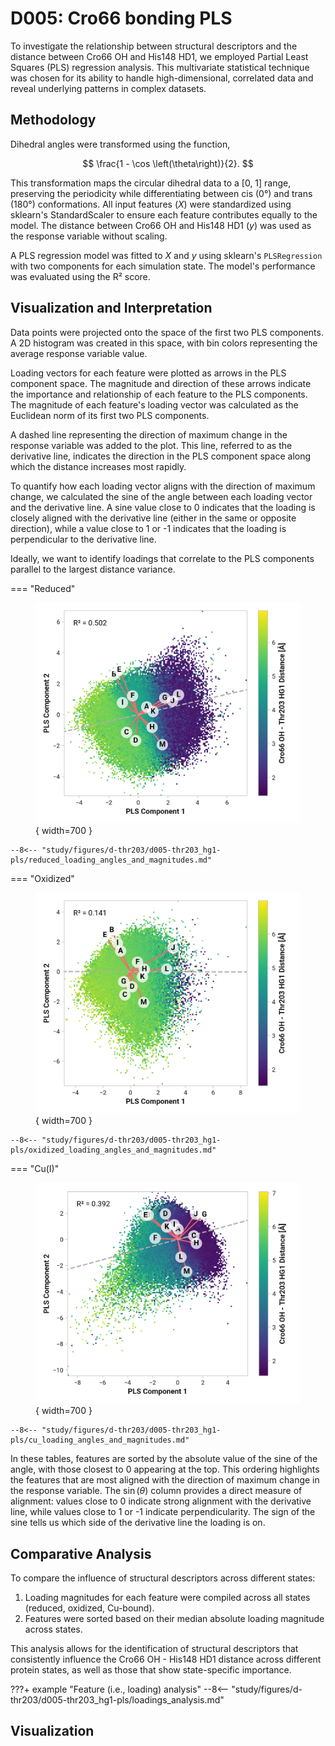 # D005: Cro66 bonding PLS

To investigate the relationship between structural descriptors and the distance between Cro66 OH and His148 HD1, we employed Partial Least Squares (PLS) regression analysis.
This multivariate statistical technique was chosen for its ability to handle high-dimensional, correlated data and reveal underlying patterns in complex datasets.

## Methodology

Dihedral angles were transformed using the function,

$$
\frac{1 - \cos \left(\theta\right)}{2}.
$$

This transformation maps the circular dihedral data to a [0, 1] range, preserving the periodicity while differentiating between cis (0°) and trans (180°) conformations.
All input features ($X$) were standardized using sklearn's StandardScaler to ensure each feature contributes equally to the model.
The distance between Cro66 OH and His148 HD1 ($y$) was used as the response variable without scaling.

A PLS regression model was fitted to $X$ and $y$ using sklearn's `PLSRegression` with two components for each simulation state.
The model's performance was evaluated using the R² score.

## Visualization and Interpretation

Data points were projected onto the space of the first two PLS components.
A 2D histogram was created in this space, with bin colors representing the average response variable value.

Loading vectors for each feature were plotted as arrows in the PLS component space.
The magnitude and direction of these arrows indicate the importance and relationship of each feature to the PLS components.
The magnitude of each feature's loading vector was calculated as the Euclidean norm of its first two PLS components.

A dashed line representing the direction of maximum change in the response variable was added to the plot.
This line, referred to as the derivative line, indicates the direction in the PLS component space along which the distance increases most rapidly.

To quantify how each loading vector aligns with the direction of maximum change, we calculated the sine of the angle between each loading vector and the derivative line.
A sine value close to 0 indicates that the loading is closely aligned with the derivative line (either in the same or opposite direction), while a value close to 1 or -1 indicates that the loading is perpendicular to the derivative line.

Ideally, we want to identify loadings that correlate to the PLS components parallel to the largest distance variance.

=== "Reduced"
    <figure markdown>
    ![](./reduced_pls_regression.png){ width=700 }
    </figure>

    --8<-- "study/figures/d-thr203/d005-thr203_hg1-pls/reduced_loading_angles_and_magnitudes.md"

=== "Oxidized"
    <figure markdown>
    ![](./oxidized_pls_regression.png){ width=700 }
    </figure>

    --8<-- "study/figures/d-thr203/d005-thr203_hg1-pls/oxidized_loading_angles_and_magnitudes.md"

=== "Cu(I)"
    <figure markdown>
    ![](./cu_pls_regression.png){ width=700 }
    </figure>

    --8<-- "study/figures/d-thr203/d005-thr203_hg1-pls/cu_loading_angles_and_magnitudes.md"

In these tables, features are sorted by the absolute value of the sine of the angle, with those closest to 0 appearing at the top.
This ordering highlights the features that are most aligned with the direction of maximum change in the response variable.
The $\sin \left( \theta \right)$ column provides a direct measure of alignment: values close to 0 indicate strong alignment with the derivative line, while values close to 1 or -1 indicate perpendicularity.
The sign of the sine tells us which side of the derivative line the loading is on.

## Comparative Analysis

To compare the influence of structural descriptors across different states:

1.  Loading magnitudes for each feature were compiled across all states (reduced, oxidized, Cu-bound).
2.  Features were sorted based on their median absolute loading magnitude across states.

This analysis allows for the identification of structural descriptors that consistently influence the Cro66 OH - His148 HD1 distance across different protein states, as well as those that show state-specific importance.

???+ example "Feature (i.e., loading) analysis"
    --8<-- "study/figures/d-thr203/d005-thr203_hg1-pls/loadings_analysis.md"

## Visualization

<div id="reduced-view" class="mol-container"></div>
<script>
document.addEventListener('DOMContentLoaded', (event) => {
    const viewer = molstar.Viewer.create('reduced-view', {
        layoutIsExpanded: false,
        layoutShowControls: false,
        layoutShowRemoteState: false,
        layoutShowSequence: true,
        layoutShowLog: false,
        layoutShowLeftPanel: false,
        viewportShowExpand: true,
        viewportShowSelectionMode: true,
        viewportShowAnimation: false,
        pdbProvider: 'rcsb',
    }).then(viewer => {
        // viewer.loadStructureFromUrl("/analysis/005-rogfp-glh-md/data/traj/frame_106403.pdb", "pdb");
        viewer.loadSnapshotFromUrl("/misc/002-molstar-states/reduced-example.molj", "molj");
    });
});
</script>

